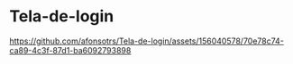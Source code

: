 # Tela-de-login


https://github.com/afonsotrs/Tela-de-login/assets/156040578/70e78c74-ca89-4c3f-87d1-ba6092793898

